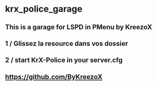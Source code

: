 # krx_police_garage
This is a garage for LSPD in PMenu by KreezoX
---------------------------------------------
1 / Glissez la resource dans vos dossier
---------------------------------------------
2 / start KrX-Police in your server.cfg
---------------------------------------------
https://github.com/ByKreezoX
----------------------------
